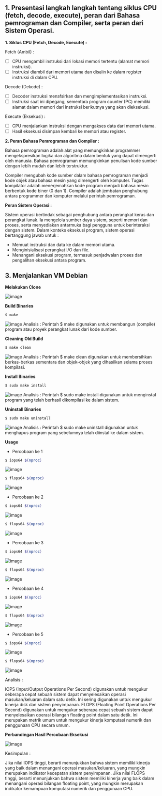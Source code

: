 ## 1. Presentasi langkah langkah tentang siklus CPU (fetch, decode, execute), peran dari Bahasa pemrograman dan Compiler, serta peran dari Sistem Operasi.

**1. Siklus CPU (Fetch, Decode, Execute) :** 

Fetch (Ambil) : 

- [ ] CPU mengambil instruksi dari lokasi memori tertentu (alamat memori instruksi).
- [ ]  Instruksi diambil dari memori utama dan disalin ke dalam register instruksi di dalam CPU.

Decode (Dekode) : 

- [ ] Decoder instruksi menafsirkan dan mengimplementasikan instruksi.
- [ ] Instruksi saat ini dipegang, sementara program counter (PC) memiliki alamat dalam memori dari instruksi berikutnya yang akan dieksekusi.

Execute (Eksekusi) : 

- [ ] CPU menjalankan instruksi dengan mengakses data dari memori utama.
- [ ] Hasil eksekusi disimpan kembali ke memori atau register.

**2.  Peran Bahasa Pemrograman dan Compiler :** 

Bahasa pemrograman adalah alat yang memungkinkan programmer mengekspresikan logika dan algoritma dalam bentuk yang dapat dimengerti oleh manusia. Bahasa pemrograman memungkinkan penulisan kode sumber dengan lebih mudah dan lebih terstruktur.

Compiler mengubah kode sumber dalam bahasa pemrograman menjadi kode objek atau bahasa mesin yang dimengerti oleh komputer. Tugas kompilator adalah menerjemahkan kode program menjadi bahasa mesin berbentuk kode biner (0 dan 1). Compiler adalah jembatan penghubung antara programmer dan komputer melalui perintah pemrograman.

**Peran Sistem Operasi :** 

Sistem operasi bertindak sebagai penghubung antara perangkat keras dan perangkat lunak. Ia mengelola sumber daya sistem, seperti memori dan proses, serta menyediakan antarmuka bagi pengguna untuk berinteraksi dengan sistem. Dalam konteks eksekusi program, sistem operasi bertanggung jawab untuk : 
- Memuat instruksi dan data ke dalam memori utama.
- Menginisialisasi perangkat I/O dan file.
- Menangani eksekusi program, termasuk penjadwalan proses dan pengalihan eksekusi antara program.

## 3. Menjalankan VM Debian

**Melakukan Clone** 

![image](https://github.com/divanadiaa/SysOP24-3123521026/assets/149218147/af313d37-dc14-4716-bce4-fe25fdb226cf)

**Build Binaries**
 ```sh
$ make
```

![image](https://github.com/divanadiaa/SysOP24-3123521026/assets/149218147/d6ce9579-a7b6-43bd-a86b-671a5ceded78)
Analisis : Perintah $ make digunakan untuk membangun (compile) program atau proyek perangkat lunak dari kode sumber.

**Cleaning Old Build**
```sh
$ make clean
```

![image](https://github.com/divanadiaa/SysOP24-3123521026/assets/149218147/3d1dcd83-01a6-4a41-b48c-310b873cad65)
Analisis : Perintah  $ make clean digunakan untuk membersihkan berkas-berkas sementara dan objek-objek yang dihasilkan selama proses kompilasi.

**Install Binaries**
```sh
$ sudo make install
```

![image](https://github.com/divanadiaa/SysOP24-3123521026/assets/149218147/ededa995-8cc6-49ee-873d-6aa837ef9198)
Analisis : Perintah $ sudo make install digunakan untuk menginstal program yang telah berhasil dikompilasi ke dalam sistem.

**Uninstall Binaries**
```sh
$ sudo make uninstall
```

![image](https://github.com/divanadiaa/SysOP24-3123521026/assets/149218147/94f829ad-5615-4cfa-830c-eb6fe2fdcbec)
Analisis : Perintah $ sudo make uninstall digunakan untuk menghapus program yang sebelumnya telah diinstal ke dalam sistem.

**Usage**

- Percobaan ke 1
```sh
$ iops64 $(nproc)
```

![image](https://github.com/divanadiaa/SysOP24-3123521026/assets/149218147/536a7641-2943-4ded-b733-0f7a26e4cbd5)

```sh
$ flops64 $(nproc)
```

![image](https://github.com/divanadiaa/SysOP24-3123521026/assets/149218147/d1126428-61a7-4cdd-975f-3341529f7823)

- Percobaan ke 2
```sh
$ iops64 $(nproc)
```

![image](https://github.com/divanadiaa/SysOP24-3123521026/assets/149218147/c51ffa08-28e3-43fc-b954-83ea7cba6219)

```sh
$ flops64 $(nproc)
```

![image](https://github.com/divanadiaa/SysOP24-3123521026/assets/149218147/f90525ff-4698-45d8-927a-16ae6190f9d0)

- Percobaan ke 3
```sh
$ iops64 $(nproc)
```

![image](https://github.com/divanadiaa/SysOP24-3123521026/assets/149218147/8170e030-1079-46fc-8e06-f5cd8f9cf305)

```sh
$ flops64 $(nproc)
```

![image](https://github.com/divanadiaa/SysOP24-3123521026/assets/149218147/a9d269ae-4b6a-4daa-a2eb-c4738c10df8f)

- Percobaan ke 4
```sh
$ iops64 $(nproc)
```

![image](https://github.com/divanadiaa/SysOP24-3123521026/assets/149218147/62c2a24f-bbfd-4b44-b2c4-1af5ce76610c)

```sh
$ flops64 $(nproc)
```

![image](https://github.com/divanadiaa/SysOP24-3123521026/assets/149218147/8b39d119-9931-46b7-88e2-c4e28e69cbde)

- Percobaan ke 5
```sh
$ iops64 $(nproc)
```

![image](https://github.com/divanadiaa/SysOP24-3123521026/assets/149218147/3bf29185-fbdd-4e62-85c9-6edd63dce49a)

```sh
$ flops64 $(nproc)
```

![image](https://github.com/divanadiaa/SysOP24-3123521026/assets/149218147/68d36eb0-c87e-4971-acb1-6967760b2023)

Analisis : 

IOPS (Input/Output Operations Per Second) digunakan untuk mengukur seberapa cepat sebuah sistem dapat menyelesaikan operasi masukan/keluaran dalam satu detik. Ini sering digunakan untuk mengukur kinerja disk dan sistem penyimpanan.
FLOPS (Floating Point Operations Per Second) digunakan untuk mengukur seberapa cepat sebuah sistem dapat menyelesaikan operasi bilangan floating point dalam satu detik. Ini merupakan metrik umum untuk mengukur kinerja komputasi numerik dan penggunaan CPU secara umum.

**Perbandingan Hasil Percobaan Eksekusi**

![image](https://github.com/divanadiaa/SysOP24-3123521026/assets/149218147/deab76d6-7863-489e-9967-9fff7284e87e)

Kesimpulan : 

Jika nilai IOPS tinggi, berarti menunjukkan bahwa sistem memiliki kinerja yang baik dalam menangani operasi masukan/keluaran, yang mungkin merupakan indikator kecepatan sistem penyimpanan.
Jika nilai FLOPS tinggi, berarti menunjukkan bahwa sistem memiliki kinerja yang baik dalam menangani operasi bilangan floating point, yang mungkin merupakan indikator kemampuan komputasi numerik dan penggunaan CPU.
